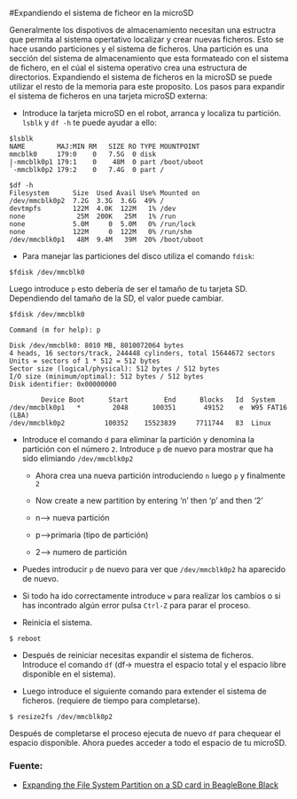 #Expandiendo el sistema de ficheor en la microSD

Generalmente los dispotivos de almacenamiento necesitan una estructra que permita al sistema opertativo localizar y crear nuevas ficheros. Esto se hace usando particiones y el sistema de ficheros. Una partición es una sección del sistema de almacenamiento que esta formateado con el sistema de fichero, en el cúal el sistema operativo crea una estructura de directorios. Expandiendo el sistema de ficheros en la microSD se puede utilizar el resto de la memoria para este proposito.
Los pasos para expandir el sistema de ficheros en una tarjeta microSD externa:

- Introduce la tarjeta microSD en el robot, arranca y localiza tu partición. `lsblk` y `df -h` te puede ayudar a ello:

```
$lsblk 
NAME        MAJ:MIN RM   SIZE RO TYPE MOUNTPOINT
mmcblk0     179:0    0   7.5G  0 disk 
|-mmcblk0p1 179:1    0    48M  0 part /boot/uboot
`-mmcblk0p2 179:2    0   7.4G  0 part /
```

```
$df -h
Filesystem      Size  Used Avail Use% Mounted on
/dev/mmcblk0p2  7.2G  3.3G  3.6G  49% /
devtmpfs        122M  4.0K  122M   1% /dev
none             25M  200K   25M   1% /run
none            5.0M     0  5.0M   0% /run/lock
none            122M     0  122M   0% /run/shm
/dev/mmcblk0p1   48M  9.4M   39M  20% /boot/uboot
```
- Para manejar las particiones del disco utiliza el comando `fdisk`:
```
$fdisk /dev/mmcblk0
```

Luego introduce `p` esto debería de ser el tamaño de tu tarjeta SD. Dependiendo del tamaño de la SD, el valor puede cambiar.
```
$fdisk /dev/mmcblk0

Command (m for help): p

Disk /dev/mmcblk0: 8010 MB, 8010072064 bytes
4 heads, 16 sectors/track, 244448 cylinders, total 15644672 sectors
Units = sectors of 1 * 512 = 512 bytes
Sector size (logical/physical): 512 bytes / 512 bytes
I/O size (minimum/optimal): 512 bytes / 512 bytes
Disk identifier: 0x00000000

        Device Boot      Start         End      Blocks   Id  System
/dev/mmcblk0p1   *        2048      100351       49152    e  W95 FAT16 (LBA)
/dev/mmcblk0p2          100352    15523839     7711744   83  Linux
```
 - Introduce el comando `d` para eliminar la partición y denomina la partición con el número `2`. Introduce `p` de nuevo para mostrar que ha sido elimiando `/dev/mmcblk0p2`

   - Ahora crea una nueva partición introduciendo `n` luego `p` y finalmente `2`

   - Now create a new partition by entering ‘n’ then ‘p’ and then ‘2’

   - n–> nueva partición

   - p–>primaria (tipo de partición)

   - 2–> numero de partición

- Puedes introducir `p` de nuevo para ver que `/dev/mmcblk0p2` ha aparecido de nuevo.

- Si todo ha ido correctamente introduce `w` para realizar los cambios o si has incontrado algún error pulsa `Ctrl-Z` para parar el proceso.

- Reinicia el sistema.
```
$ reboot
```

- Después de reiniciar necesitas expandir el sistema de ficheros. Introduce el comando `df` (df-> muestra el espacio total y el espacio libre disponible en el sistema).

- Luego introduce el siguiente comando para extender el sistema de ficheros. (requiere de tiempo para completarse).

```
$ resize2fs /dev/mmcblk0p2      
```

Después de completarse el proceso ejecuta de nuevo `df` para chequear el espacio disponible. Ahora puedes acceder a todo el espacio de tu microSD.

### Fuente:
- [Expanding the File System Partition on a SD card in BeagleBone Black](http://blogspot.tenettech.com/?p=2932)